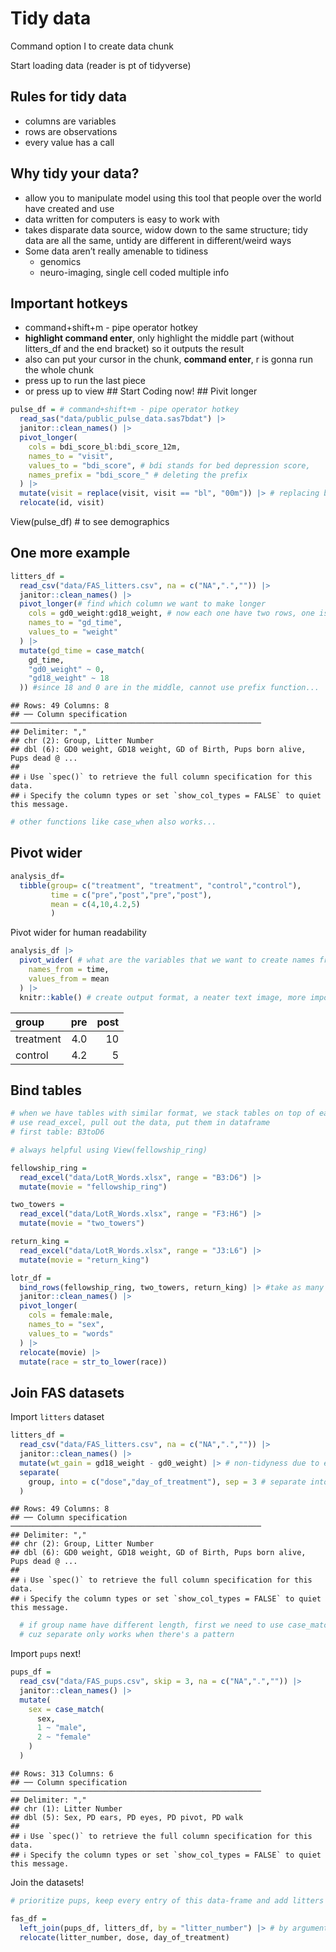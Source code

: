 Tidy data
================

Command option I to create data chunk

Start loading data (reader is pt of tidyverse)

## Rules for tidy data

- columns are variables
- rows are observations
- every value has a call

## Why tidy your data?

- allow you to manipulate model using this tool that people over the
  world have created and use
- data written for computers is easy to work with
- takes disparate data source, widow down to the same structure; tidy
  data are all the same, untidy are different in different/weird ways
- Some data aren’t really amenable to tidiness
  - genomics
  - neuro-imaging, single cell coded multiple info

## Important hotkeys

- command+shift+m - pipe operator hotkey
- **highlight command enter**, only highlight the middle part (without
  litters_df and the end bracket) so it outputs the result
- also can put your cursor in the chunk, **command enter**, r is gonna
  run the whole chunk
- press up to run the last piece
- or press up to view \## Start Coding now! \## Pivit longer

``` r
pulse_df = # command+shift+m - pipe operator hotkey
  read_sas("data/public_pulse_data.sas7bdat") |> 
  janitor::clean_names() |> 
  pivot_longer(
    cols = bdi_score_bl:bdi_score_12m, 
    names_to = "visit",
    values_to = "bdi_score", # bdi stands for bed depression score, 
    names_prefix = "bdi_score_" # deleting the prefix
  ) |> 
  mutate(visit = replace(visit, visit == "bl", "00m")) |> # replacing baseline to 00m
  relocate(id, visit)
```

View(pulse_df) \# to see demographics

## One more example

``` r
litters_df = 
  read_csv("data/FAS_litters.csv", na = c("NA",".","")) |> 
  janitor::clean_names() |> 
  pivot_longer(# find which column we want to make longer
    cols = gd0_weight:gd18_weight, # now each one have two rows, one is gd0 one is gd18 other data are just reproduced
    names_to = "gd_time",
    values_to = "weight"
  ) |> 
  mutate(gd_time = case_match(
    gd_time, 
    "gd0_weight" ~ 0,
    "gd18_weight" ~ 18
  )) #since 18 and 0 are in the middle, cannot use prefix function...
```

    ## Rows: 49 Columns: 8
    ## ── Column specification ────────────────────────────────────────────────────────
    ## Delimiter: ","
    ## chr (2): Group, Litter Number
    ## dbl (6): GD0 weight, GD18 weight, GD of Birth, Pups born alive, Pups dead @ ...
    ## 
    ## ℹ Use `spec()` to retrieve the full column specification for this data.
    ## ℹ Specify the column types or set `show_col_types = FALSE` to quiet this message.

``` r
# other functions like case_when also works...
```

## Pivot wider

``` r
analysis_df= 
  tibble(group= c("treatment", "treatment", "control","control"),
         time = c("pre","post","pre","post"),
         mean = c(4,10,4.2,5)
         )
```

Pivot wider for human readability

``` r
analysis_df |> 
  pivot_wider( # what are the variables that we want to create names from
    names_from = time,
    values_from = mean
  ) |> 
  knitr::kable() # create output format, a neater text image, more importantly, it produce the output in ur rmd file is a nicely formatted table
```

| group     | pre | post |
|:----------|----:|-----:|
| treatment | 4.0 |   10 |
| control   | 4.2 |    5 |

## Bind tables

``` r
# when we have tables with similar format, we stack tables on top of each other
# use read_excel, pull out the data, put them in dataframe
# first table: B3toD6

# always helpful using View(fellowship_ring)

fellowship_ring = 
  read_excel("data/LotR_Words.xlsx", range = "B3:D6") |> 
  mutate(movie = "fellowship_ring") 

two_towers = 
  read_excel("data/LotR_Words.xlsx", range = "F3:H6") |> 
  mutate(movie = "two_towers")

return_king = 
  read_excel("data/LotR_Words.xlsx", range = "J3:L6") |> 
  mutate(movie = "return_king")

lotr_df = 
  bind_rows(fellowship_ring, two_towers, return_king) |> #take as many datasets as you want
  janitor::clean_names() |> 
  pivot_longer(
    cols = female:male,
    names_to = "sex",
    values_to = "words"
  ) |> 
  relocate(movie) |> 
  mutate(race = str_to_lower(race))
```

## Join FAS datasets

Import `litters` dataset

``` r
litters_df = 
  read_csv("data/FAS_litters.csv", na = c("NA",".","")) |> 
  janitor::clean_names() |> 
  mutate(wt_gain = gd18_weight - gd0_weight) |> # non-tidyness due to excel have multiple info, col-name have both group name and group number, con/mod/...
  separate(
    group, into = c("dose","day_of_treatment"), sep = 3 # separate into these, by index
  )
```

    ## Rows: 49 Columns: 8
    ## ── Column specification ────────────────────────────────────────────────────────
    ## Delimiter: ","
    ## chr (2): Group, Litter Number
    ## dbl (6): GD0 weight, GD18 weight, GD of Birth, Pups born alive, Pups dead @ ...
    ## 
    ## ℹ Use `spec()` to retrieve the full column specification for this data.
    ## ℹ Specify the column types or set `show_col_types = FALSE` to quiet this message.

``` r
  # if group name have different length, first we need to use case_match(), case_when
  # cuz separate only works when there's a pattern
```

Import `pups` next!

``` r
pups_df = 
  read_csv("data/FAS_pups.csv", skip = 3, na = c("NA",".","")) |> 
  janitor::clean_names() |> 
  mutate(
    sex = case_match(
      sex,
      1 ~ "male",
      2 ~ "female"
    )
  )
```

    ## Rows: 313 Columns: 6
    ## ── Column specification ────────────────────────────────────────────────────────
    ## Delimiter: ","
    ## chr (1): Litter Number
    ## dbl (5): Sex, PD ears, PD eyes, PD pivot, PD walk
    ## 
    ## ℹ Use `spec()` to retrieve the full column specification for this data.
    ## ℹ Specify the column types or set `show_col_types = FALSE` to quiet this message.

Join the datasets!

``` r
# prioritize pups, keep every entry of this data-frame and add litters data-frame, use left_join

fas_df = 
  left_join(pups_df, litters_df, by = "litter_number") |> # by argument to specify what to join by
  relocate(litter_number, dose, day_of_treatment)
```
